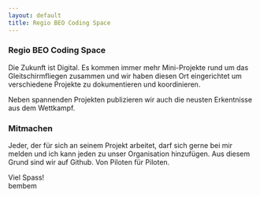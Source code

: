 ```yaml
---
layout: default
title: Regio BEO Coding Space
---
```


### Regio BEO Coding Space

Die Zukunft ist Digital. Es kommen immer mehr Mini-Projekte rund um das Gleitschirmfliegen zusammen und wir haben
diesen Ort eingerichtet um verschiedene Projekte zu dokumentieren und koordinieren.

Neben spannenden Projekten publizieren wir auch die neusten Erkentnisse aus dem Wettkampf.

### Mitmachen

Jeder, der für sich an seinem Projekt arbeitet, darf sich gerne bei mir melden und ich kann jeden zu unser Organisation
hinzufügen. Aus diesem Grund sind wir auf Github. Von Piloten für Piloten. 

Viel Spass!
<br>bembem



